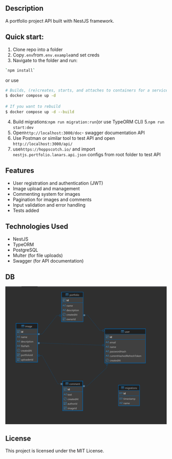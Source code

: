 ## Description

A portfolio project API built with NestJS framework.

## Quick start:

1. Clone repo into a folder
2. Copy`.env`from`.env.example`and set creds
3. Navigate to the folder and run:

```bash
`npm install`
```

or use 

```bash
# Builds, (re)creates, starts, and attaches to containers for a service in detached mode. Ommit -d if you don't want to run in detached mode.
$ docker compose up -d

# If you want to rebuild
$ docker compose up -d --build
```

4. Build migrations:`npm run migration:run`(or use TypeORM CLI) 
5.`npm run start:dev`
6. Open`http://localhost:3000/doc`- swagger documentation API
7. Use Postman or similar tool to test API and open `http://localhost:3000/api/`
8. use`https://hoppscotch.io/` and import `nestjs.portfolio.lanars.api.json` configs from root folder to test API

## Features

- User registration and authentication (JWT)
- Image upload and management
- Commenting system for images
- Pagination for images and comments
- Input validation and error handling
- Tests added

## Technologies Used

- NestJS
- TypeORM
- PostgreSQL
- Multer (for file uploads)
- Swagger (for API documentation)

## DB

![alt text](image.png)

## License

This project is licensed under the MIT License.
